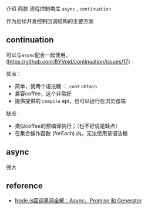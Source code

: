 


介绍 两款 流程控制类库 `async` , `continuation`

作为后续开发控制回调结构的主要方案


continuation
----

可以与`async`配合一起使用。(https://github.com/BYVoid/continuation/issues/17)


优点：
 - 简单，就两个语法糖 ： `cont` `obtain` 
 - 兼容coffee，这个非常好
 - 提供提供的 `compile` api，也可以运行在浏览器端

 
缺点：

 - 类似coffee的预编译执行；（也不好说是缺点）
 - 在集合操作函数 (forEach) 内，无法使用该语法糖

async
----

  强大
  

reference
----

 - [Node.js回调黑洞全解：Async、Promise 和 Generator](http://zhuanlan.zhihu.com/thefrontendperiodicals/19750470)


